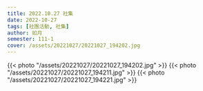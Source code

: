 ```yaml
---
title: 2022.10.27 社集
date: 2022-10-27
tags: [社團活動, 社集]
author: 如月
semester: 111-1
cover: /assets/20221027/20221027_194202.jpg
---
```


{{< photo "/assets/20221027/20221027_194202.jpg" >}} {{< photo "/assets/20221027/20221027_194211.jpg" >}}
{{< photo "/assets/20221027/20221027_194221.jpg" >}}

